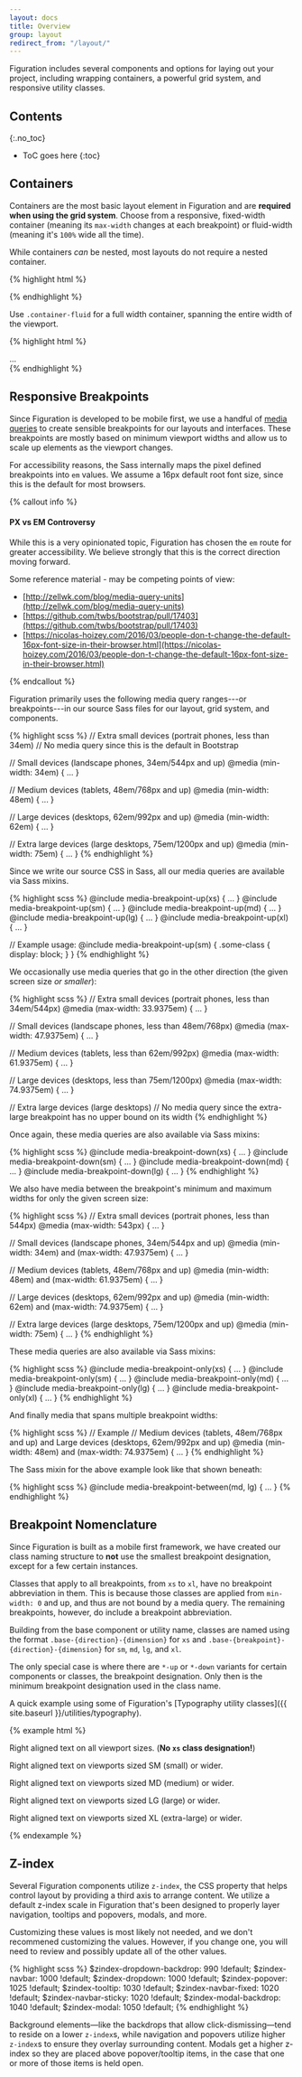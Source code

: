```yaml
---
layout: docs
title: Overview
group: layout
redirect_from: "/layout/"
---
```


Figuration includes several components and options for laying out your project, including wrapping containers, a powerful grid system, and responsive utility classes.

## Contents
{:.no_toc}

* ToC goes here
{:toc}

## Containers

Containers are the most basic layout element in Figuration and are **required when using the grid system**. Choose from a responsive, fixed-width container (meaning its `max-width` changes at each breakpoint) or fluid-width (meaning it's `100%` wide all the time).

While containers *can* be nested, most layouts do not require a nested container.

<div class="cf-example">
    <div class="cf-example-container">
        <div class="cf-example-container-header"></div>
        <div class="cf-example-container-sidebarL"></div>
        <div class="cf-example-container-sidebarR"></div>
        <div class="cf-example-container-body"></div>
    </div>
</div>

{% highlight html %}
<div class="container">
  <!-- Content here -->
</div>
{% endhighlight %}

Use `.container-fluid` for a full width container, spanning the entire width of the viewport.

<div class="cf-example">
  <div class="cf-example-container cf-example-container-fluid">
    <div class="cf-example-container-header"></div>
    <div class="cf-example-container-sidebarL"></div>
    <div class="cf-example-container-sidebarR"></div>
    <div class="cf-example-container-body"></div>
  </div>
</div>

{% highlight html %}
<div class="container-fluid">
  ...
</div>
{% endhighlight %}

## Responsive Breakpoints

Since Figuration is developed to be mobile first, we use a handful of [media queries](https://developer.mozilla.org/en-US/docs/Web/Guide/CSS/Media_queries) to create sensible breakpoints for our layouts and interfaces. These breakpoints are mostly based on minimum viewport widths and allow us to scale up elements as the viewport changes.

For accessibility reasons, the Sass internally maps the pixel defined breakpoints into `em` values.  We assume a 16px default root font size, since this is the default for most browsers.

{% callout info %}
#### PX vs EM Controversy
While this is a very opinionated topic, Figuration has chosen the `em` route for greater accessibility. We believe strongly that this is the correct direction moving forward.

Some reference material - may be competing points of view:

- [http://zellwk.com/blog/media-query-units](http://zellwk.com/blog/media-query-units)
- [https://github.com/twbs/bootstrap/pull/17403](https://github.com/twbs/bootstrap/pull/17403)
- [https://nicolas-hoizey.com/2016/03/people-don-t-change-the-default-16px-font-size-in-their-browser.html](https://nicolas-hoizey.com/2016/03/people-don-t-change-the-default-16px-font-size-in-their-browser.html)

{% endcallout %}

Figuration primarily uses the following media query ranges---or breakpoints---in our source Sass files for our layout, grid system, and components.

{% highlight scss %}
// Extra small devices (portrait phones, less than 34em)
// No media query since this is the default in Bootstrap

// Small devices (landscape phones, 34em/544px and up)
@media (min-width: 34em) { ... }

// Medium devices (tablets, 48em/768px and up)
@media (min-width: 48em) { ... }

// Large devices (desktops, 62em/992px and up)
@media (min-width: 62em) { ... }

// Extra large devices (large desktops, 75em/1200px and up)
@media (min-width: 75em) { ... }
{% endhighlight %}

Since we write our source CSS in Sass, all our media queries are available via Sass mixins.

{% highlight scss %}
@include media-breakpoint-up(xs) { ... }
@include media-breakpoint-up(sm) { ... }
@include media-breakpoint-up(md) { ... }
@include media-breakpoint-up(lg) { ... }
@include media-breakpoint-up(xl) { ... }

// Example usage:
@include media-breakpoint-up(sm) {
  .some-class {
    display: block;
  }
}
{% endhighlight %}

We occasionally use media queries that go in the other direction (the given screen size *or smaller*):

{% highlight scss %}
// Extra small devices (portrait phones, less than 34em/544px)
@media (max-width: 33.9375em) { ... }

// Small devices (landscape phones, less than 48em/768px)
@media (max-width: 47.9375em) { ... }

// Medium devices (tablets, less than 62em/992px)
@media (max-width: 61.9375em) { ... }

// Large devices (desktops, less than 75em/1200px)
@media (max-width: 74.9375em) { ... }

// Extra large devices (large desktops)
// No media query since the extra-large breakpoint has no upper bound on its width
{% endhighlight %}

Once again, these media queries are also available via Sass mixins:

{% highlight scss %}
@include media-breakpoint-down(xs) { ... }
@include media-breakpoint-down(sm) { ... }
@include media-breakpoint-down(md) { ... }
@include media-breakpoint-down(lg) { ... }
{% endhighlight %}

We also have media between the breakpoint's minimum and maximum widths for only the given screen size:

{% highlight scss %}
// Extra small devices (portrait phones, less than 544px)
@media (max-width: 543px) { ... }

// Small devices (landscape phones, 34em/544px and up)
@media (min-width: 34em) and (max-width: 47.9375em) { ... }

// Medium devices (tablets, 48em/768px and up)
@media (min-width: 48em) and (max-width: 61.9375em) { ... }

// Large devices (desktops, 62em/992px and up)
@media (min-width: 62em) and (max-width: 74.9375em) { ... }

// Extra large devices (large desktops, 75em/1200px and up)
@media (min-width: 75em) { ... }
{% endhighlight %}

These media queries are also available via Sass mixins:

{% highlight scss %}
@include media-breakpoint-only(xs) { ... }
@include media-breakpoint-only(sm) { ... }
@include media-breakpoint-only(md) { ... }
@include media-breakpoint-only(lg) { ... }
@include media-breakpoint-only(xl) { ... }
{% endhighlight %}

And finally media that spans multiple breakpoint widths:

{% highlight scss %}
// Example
// Medium devices (tablets, 48em/768px and up) and  Large devices (desktops, 62em/992px and up)
@media (min-width: 48em) and (max-width: 74.9375em) { ... }
{% endhighlight %}

The Sass mixin for the above example look like that shown beneath:

{% highlight scss %}
@include media-breakpoint-between(md, lg) { ... }
{% endhighlight %}

## Breakpoint Nomenclature

Since Figuration is built as a mobile first framework, we have created our class naming structure to **not** use the smallest breakpoint designation, except for a few certain instances.

Classes that apply to all breakpoints, from `xs` to `xl`, have no breakpoint abbreviation in them. This is because those classes are applied from `min-width: 0` and up, and thus are not bound by a media query. The remaining breakpoints, however, do include a breakpoint abbreviation.

Building from the base component or utility name, classes are named using the format `.base-{direction}-{dimension}` for `xs` and `.base-{breakpoint}-{direction}-{dimension}` for `sm`, `md`, `lg`, and `xl`.

The only special case is where there are `*-up` or `*-down` variants for certain components or classes, the breakpoint designation.  Only then is the minimum breakpoint designation used in the class name.

A quick example using some of Figuration's [Typography utility classes]({{ site.baseurl }}/utilities/typography).

{% example html %}
<p class="text-right">Right aligned text on all viewport sizes. (<strong>No <code>xs</code> class designation!</strong>)</p>
<p class="text-sm-right">Right aligned text on viewports sized SM (small) or wider.</p>
<p class="text-md-right">Right aligned text on viewports sized MD (medium) or wider.</p>
<p class="text-lg-right">Right aligned text on viewports sized LG (large) or wider.</p>
<p class="text-xl-right">Right aligned text on viewports sized XL (extra-large) or wider.</p>
{% endexample %}

## Z-index

Several Figuration components utilize `z-index`, the CSS property that helps control layout by providing a third axis to arrange content. We utilize a default z-index scale in Figuration that's been designed to properly layer navigation, tooltips and popovers, modals, and more.

Customizing these values is most likely not needed, and we don't recommened customizing the values.  However, if you change one, you will need to review and possibly update all of the other values.

{% highlight scss %}
$zindex-dropdown-backdrop:  990 !default;
$zindex-navbar:            1000 !default;
$zindex-dropdown:          1000 !default;
$zindex-popover:           1025 !default;
$zindex-tooltip:           1030 !default;
$zindex-navbar-fixed:      1020 !default;
$zindex-navbar-sticky:     1020 !default;
$zindex-modal-backdrop:    1040 !default;
$zindex-modal:             1050 !default;
{% endhighlight %}

Background elements&mdash;like the backdrops that allow click-dismissing&mdash;tend to reside on a lower `z-index`s, while navigation and popovers utilize higher `z-index`s to ensure they overlay surrounding content.  Modals get a higher z-index so they are placed above popover/tooltip items, in the case that one or more of those items is held open.
